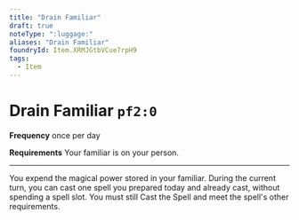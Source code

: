 ```yaml
---
title: "Drain Familiar"
draft: true
noteType: ":luggage:"
aliases: "Drain Familiar"
foundryId: Item.XRMJGtbVCue7rpH9
tags:
  - Item
---
```


# Drain Familiar `pf2:0`

**Frequency** once per day

**Requirements** Your familiar is on your person.

* * *

You expend the magical power stored in your familiar. During the current turn, you can cast one spell you prepared today and already cast, without spending a spell slot. You must still Cast the Spell and meet the spell's other requirements.
